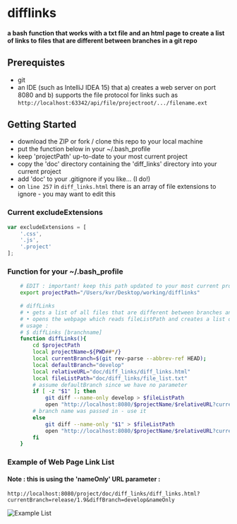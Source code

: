 # difflinks
#### a bash function that works with a txt file and an html page to create a list of links to files that are different between branches in a git repo

## Prerequistes
* git
* an IDE (such as IntelliJ IDEA 15) that a) creates a web server on port 8080 and b) supports the file protocol for links such as `http://localhost:63342/api/file/projectroot/.../filename.ext`

## Getting Started
* download the ZIP or fork / clone this repo to your local machine
* put the function below in your ~/.bash_profile
* keep 'projectPath' up-to-date to your most current project
* copy the 'doc' directory containing the 'diff_links' directory into your current project
* add 'doc' to your .gitignore if you like... (I do!)
* on `line 257` in `diff_links.html` there is an array of file extensions to ignore - you may want to edit this

### Current excludeExtensions
```javascript
var excludeExtensions = [
    '.css',
    '.js',
    '.project'
];
```

### Function for your ~/.bash_profile

```bash
    # EDIT : important! keep this path updated to your most current project
    export projectPath="/Users/kvr/Desktop/working/difflinks"
    
    # diffLinks
    # • gets a list of all files that are different between branches and writes them to fileListPath
    # • opens the webpage which reads fileListPath and creates a list of files with links that open in your IDE
    # usage :
    # $ diffLinks [branchname]
    function diffLinks(){
        cd $projectPath
        local projectName=${PWD##*/}
        local currentBranch=$(git rev-parse --abbrev-ref HEAD);
        local defaultBranch="develop"
        local relativeURL="doc/diff_links/diff_links.html"
        local fileListPath="doc/diff_links/file_list.txt"
        # assume defaultBranch since we have no parameter
        if [ -z "$1" ]; then
            git diff --name-only develop > $fileListPath
            open "http://localhost:8080/$projectName/$relativeURL?currentBranch=$currentBranch&diffBranch=$defaultBranch"
        # branch name was passed in - use it
        else
            git diff --name-only "$1" > $fileListPath
            open "http://localhost:8080/$projectName/$relativeURL?currentBranch=$currentBranch&diffBranch=$1"
        fi
    }
```
### Example of Web Page Link List
#### Note : this is using the 'nameOnly' URL parameter :
`http://localhost:8080/project/doc/diff_links/diff_links.html?currentBranch=release/1.9&diffBranch=develop&nameOnly`

![Example List](http://appcloud9.com/img/diff_links.png)


